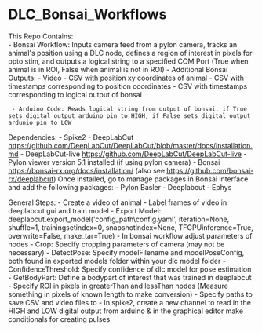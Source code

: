 # DLC_Bonsai_Workflows

 This Repo Contains:\
     - Bonsai Workflow: Inputs camera feed from a pylon camera, tracks an animal's position using a DLC node, defines a region of interest in pixels for opto stim, and outputs                          a logical string to a specified COM Port (True when animal is in ROI, False when animal is not in ROI)
                        - Additional Bonsai Outputs:
                               - Video
                               - CSV with position xy coordinates of animal
                               - CSV with timestamps corresponding to position coordinates
                               - CSV with timestamps corresponding to logical output of bonsai

     - Arduino Code: Reads logical string from output of bonsai, if True sets digital output arduino pin to HIGH, if False sets digital output ardunio pin to LOW

Dependencies:
     - Spike2
     - DeepLabCut https://github.com/DeepLabCut/DeepLabCut/blob/master/docs/installation.md
     - DeepLabCut-live https://github.com/DeepLabCut/DeepLabCut-live
     - Pylon viewer version 5.1 installed (if using pylon camera)
     - Bonsai https://bonsai-rx.org/docs/installation/ (also see https://github.com/bonsai-rx/deeplabcut)
             Once installed, go to manage packages in Bonsai interface and add the following packages:
                  - Pylon Basler
                  - Deeplabcut
                  - Ephys

 General Steps:
     - Create a video of animal
     - Label frames of video in deeplabcut gui and train model
     - Export Model: deeplabcut.export_model('config_path\config.yaml', iteration=None, shuffle=1, trainingsetindex=0, snapshotindex=None, TFGPUinference=True, overwrite=False, make_tar=True)
     - In bonsai workflow adjust parameters of nodes
           - Crop: Specify cropping parameters of camera (may not be necessary)
           - DetectPose: Specify modelFilename and modelPoseConfig, both found in exported models folder within your dlc model folder
           - ConfidenceThreshold: Specify confidence of dlc model for pose estimation
           - GetBodyPart: Define a bodypart of interest that was trained in deeplabcut
           - Specify ROI in pixels in greaterThan and lessThan nodes (Measure something in pixels of known length to make conversion)
           - Specify paths to save CSV and video files to
     - In spike2, create a new channel to read in the HIGH and LOW digital output from arduino & in the graphical editor make conditionals for creating pulses            

